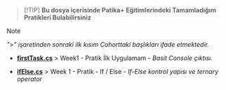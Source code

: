 >  [!TIP]
**Bu dosya içerisinde Patika+ Eğitimlerindeki Tamamladığım Pratikleri Bulabilirsiniz**



> [!NOTE]
_">" işaretinden sonraki ilk kısım Cohorttaki başlıkları ifade etmektedir._



+ **[firstTask.cs](https://github.com/aydinumu/PatikaTasks/blob/main/firstTask.cs)** > Week1 - Pratik İlk Uygulamam - _Basit Console çıktısı._

+ **[ifElse.cs](https://github.com/aydinumu/PatikaTasks/blob/main/ifElse.cs)** > Week 1 - Pratik - If / Else - _If-Else kontrol yapısı ve ternary operator_
